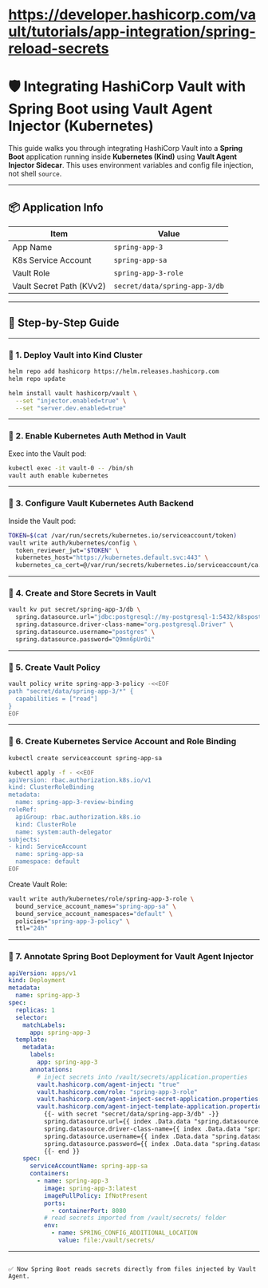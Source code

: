 # https://developer.hashicorp.com/vault/tutorials/app-integration/spring-reload-secrets

# 🛡️ Integrating HashiCorp Vault with Spring Boot using Vault Agent Injector (Kubernetes)

This guide walks you through integrating HashiCorp Vault into a **Spring Boot** application running inside **Kubernetes (Kind)** using **Vault Agent Injector Sidecar**. This uses environment variables and config file injection, not shell `source`.

---

## 📦 Application Info

| Item                     | Value                  |
|--------------------------|------------------------|
| App Name                 | `spring-app-3`         |
| K8s Service Account      | `spring-app-sa`        |
| Vault Role               | `spring-app-3-role`    |
| Vault Secret Path (KVv2)| `secret/data/spring-app-3/db` |

---

## 🔧 Step-by-Step Guide

---

### 🔹 1. Deploy Vault into Kind Cluster

```bash
helm repo add hashicorp https://helm.releases.hashicorp.com
helm repo update

helm install vault hashicorp/vault \
  --set "injector.enabled=true" \
  --set "server.dev.enabled=true"
```

---

### 🔹 2. Enable Kubernetes Auth Method in Vault

Exec into the Vault pod:

```bash
kubectl exec -it vault-0 -- /bin/sh
vault auth enable kubernetes
```

---

### 🔹 3. Configure Vault Kubernetes Auth Backend

Inside the Vault pod:

```bash
TOKEN=$(cat /var/run/secrets/kubernetes.io/serviceaccount/token)
vault write auth/kubernetes/config \
  token_reviewer_jwt="$TOKEN" \
  kubernetes_host="https://kubernetes.default.svc:443" \
  kubernetes_ca_cert=@/var/run/secrets/kubernetes.io/serviceaccount/ca.crt
```

---

### 🔹 4. Create and Store Secrets in Vault

```bash
vault kv put secret/spring-app-3/db \
  spring.datasource.url="jdbc:postgresql://my-postgresql-1:5432/k8spostgres" \
  spring.datasource.driver-class-name="org.postgresql.Driver" \
  spring.datasource.username="postgres" \
  spring.datasource.password="Q9mn6pUr0i"
```

---

### 🔹 5. Create Vault Policy

```bash
vault policy write spring-app-3-policy -<<EOF
path "secret/data/spring-app-3/*" {
  capabilities = ["read"]
}
EOF
```

---

### 🔹 6. Create Kubernetes Service Account and Role Binding

```bash
kubectl create serviceaccount spring-app-sa

kubectl apply -f - <<EOF
apiVersion: rbac.authorization.k8s.io/v1
kind: ClusterRoleBinding
metadata:
  name: spring-app-3-review-binding
roleRef:
  apiGroup: rbac.authorization.k8s.io
  kind: ClusterRole
  name: system:auth-delegator
subjects:
- kind: ServiceAccount
  name: spring-app-sa
  namespace: default
EOF
```

Create Vault Role:

```bash
vault write auth/kubernetes/role/spring-app-3-role \
  bound_service_account_names="spring-app-sa" \
  bound_service_account_namespaces="default" \
  policies="spring-app-3-policy" \
  ttl="24h"
```

---

### 🔹 7. Annotate Spring Boot Deployment for Vault Agent Injector

```yaml
apiVersion: apps/v1
kind: Deployment
metadata:
  name: spring-app-3
spec:
  replicas: 1
  selector:
    matchLabels:
      app: spring-app-3
  template:
    metadata:
      labels:
        app: spring-app-3
      annotations:
        # inject secrets into /vault/secrets/application.properties
        vault.hashicorp.com/agent-inject: "true"
        vault.hashicorp.com/role: "spring-app-3-role"
        vault.hashicorp.com/agent-inject-secret-application.properties: "secret/data/spring-app-3/db"
        vault.hashicorp.com/agent-inject-template-application.properties: |
          {{- with secret "secret/data/spring-app-3/db" -}}
          spring.datasource.url={{ index .Data.data "spring.datasource.url" }}
          spring.datasource.driver-class-name={{ index .Data.data "spring.datasource.driver-class-name" }}
          spring.datasource.username={{ index .Data.data "spring.datasource.username" }}
          spring.datasource.password={{ index .Data.data "spring.datasource.password" }}
          {{- end }}
    spec:
      serviceAccountName: spring-app-sa
      containers:
        - name: spring-app-3
          image: spring-app-3:latest
          imagePullPolicy: IfNotPresent
          ports:
            - containerPort: 8080
          # read secrets imported from /vault/secrets/ folder
          env:
            - name: SPRING_CONFIG_ADDITIONAL_LOCATION
              value: file:/vault/secrets/
```

---
```

✅ Now Spring Boot reads secrets directly from files injected by Vault Agent.
